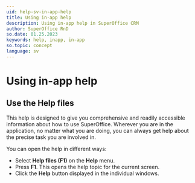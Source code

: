 ```yaml
---
uid: help-sv-in-app-help
title: Using in-app help
description: Using in-app help in SuperOffice CRM
author: SuperOffice RnD
so.date: 01.25.2023
keywords: help, inapp, in-app
so.topic: concept
language: sv
---
```


# Using in-app help

## Use the Help files

This help is designed to give you comprehensive and readily accessible information about how to use SuperOffice. Wherever you are in the application, no matter what you are doing, you can always get help about the precise task you are involved in.

You can open the help in different ways:

* Select **Help files (F1)** on the **Help** menu.
* Press **F1**. This opens the help topic for the current screen.
* Click the **Help** button displayed in the individual windows.

